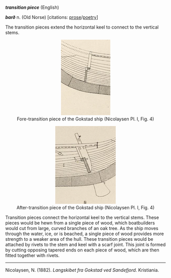 **_transition piece_** (English)

_**barð**_ n. (Old Norse) [citations: [prose](https://onp.ku.dk/onp/onp.php?o6937)/[poetry](https://lexiconpoeticum.org/m.php?p=lemma&i=7358)]  

  The transition pieces extend the horizontal keel to connect to the vertical stems.  

<div align="center">
  
  ![fore-stem of the Gokstad ship](../images/Transition_Piece_00_Gokstad.png)  
  Fore-transition piece of the Gokstad ship (Nicolaysen Pl. I, Fig. 4)
  
  ![after-stem of Gokstad ship](../images/Transition_Piece_01_Gokstad.png)  
  After-transition piece of the Gokstad ship (Nicolaysen Pl. I, Fig. 4)

</div>

  Transition pieces connect the horizontal keel to the vertical stems. These pieces would be hewn from a single piece of wood, which boatbuilders would cut from large, curved branches of an oak tree. As the ship moves through the water, ice, or is beached, a single piece of wood provides more strength to a weaker area of the hull. These transition pieces would be attached by rivets to the stem and keel with a scarf joint. This joint is formed by cutting opposing tapered ends on each piece of wood, which are then fitted together with rivets.

---

  Nicolaysen, N. (1882). _Langskibet fra Gokstad ved Sandefjord._ Kristiania.